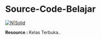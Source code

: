# Source-Code-Belajar
[![N|Solid](https://cdn.freebiesupply.com/logos/thumbs/2x/python-3-logo.png)](https://nodesource.com/products/nsolid)

<b>Resource : </b> Kelas Terbuka..

